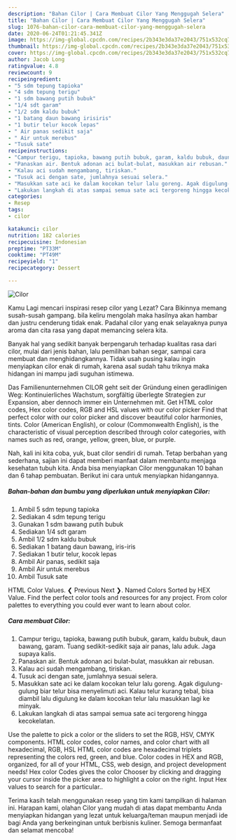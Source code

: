 ```yaml
---
description: "Bahan Cilor | Cara Membuat Cilor Yang Menggugah Selera"
title: "Bahan Cilor | Cara Membuat Cilor Yang Menggugah Selera"
slug: 1076-bahan-cilor-cara-membuat-cilor-yang-menggugah-selera
date: 2020-06-24T01:21:45.341Z
image: https://img-global.cpcdn.com/recipes/2b343e3da37e2043/751x532cq70/cilor-foto-resep-utama.jpg
thumbnail: https://img-global.cpcdn.com/recipes/2b343e3da37e2043/751x532cq70/cilor-foto-resep-utama.jpg
cover: https://img-global.cpcdn.com/recipes/2b343e3da37e2043/751x532cq70/cilor-foto-resep-utama.jpg
author: Jacob Long
ratingvalue: 4.8
reviewcount: 9
recipeingredient:
- "5 sdm tepung tapioka"
- "4 sdm tepung terigu"
- "1 sdm bawang putih bubuk"
- "1/4 sdt garam"
- "1/2 sdm kaldu bubuk"
- "1 batang daun bawang irisiris"
- "1 butir telur kocok lepas"
- " Air panas sedikit saja"
- " Air untuk merebus"
- "Tusuk sate"
recipeinstructions:
- "Campur terigu, tapioka, bawang putih bubuk, garam, kaldu bubuk, daun bawang, garam. Tuang sedikit-sedikit saja air panas, lalu aduk. Jaga supaya kalis."
- "Panaskan air. Bentuk adonan aci bulat-bulat, masukkan air rebusan."
- "Kalau aci sudah mengambang, tiriskan."
- "Tusuk aci dengan sate, jumlahnya sesuai selera."
- "Masukkan sate aci ke dalam kocokan telur lalu goreng. Agak digulung-gulung biar telur bisa menyelimuti aci. Kalau telur kurang tebal, bisa diambil lalu digulung ke dalam kocokan telur lalu masukkan lagi ke minyak."
- "Lakukan langkah di atas sampai semua sate aci tergoreng hingga kecokelatan."
categories:
- Resep
tags:
- cilor

katakunci: cilor 
nutrition: 182 calories
recipecuisine: Indonesian
preptime: "PT33M"
cooktime: "PT49M"
recipeyield: "1"
recipecategory: Dessert

---
```



![Cilor](https://img-global.cpcdn.com/recipes/2b343e3da37e2043/751x532cq70/cilor-foto-resep-utama.jpg)

Kamu Lagi mencari inspirasi resep cilor yang Lezat? Cara Bikinnya memang susah-susah gampang. bila keliru mengolah maka hasilnya akan hambar dan justru cenderung tidak enak. Padahal cilor yang enak selayaknya punya aroma dan cita rasa yang dapat memancing selera kita.

Banyak hal yang sedikit banyak berpengaruh terhadap kualitas rasa dari cilor, mulai dari jenis bahan, lalu pemilihan bahan segar, sampai cara membuat dan menghidangkannya. Tidak usah pusing kalau ingin menyiapkan cilor enak di rumah, karena asal sudah tahu triknya maka hidangan ini mampu jadi suguhan istimewa.

Das Familienunternehmen CILOR geht seit der Gründung einen geradlinigen Weg: Kontinuierliches Wachstum, sorgfältig überlegte Strategien zur Expansion, aber dennoch immer ein Unternehmen mit. Get HTML color codes, Hex color codes, RGB and HSL values with our color picker Find that perfect color with our color picker and discover beautiful color harmonies, tints. Color (American English), or colour (Commonwealth English), is the characteristic of visual perception described through color categories, with names such as red, orange, yellow, green, blue, or purple.


Nah, kali ini kita coba, yuk, buat cilor sendiri di rumah. Tetap berbahan yang sederhana, sajian ini dapat memberi manfaat dalam membantu menjaga kesehatan tubuh kita. Anda bisa menyiapkan Cilor menggunakan 10 bahan dan 6 tahap pembuatan. Berikut ini cara untuk menyiapkan hidangannya.

<!--inarticleads1-->

##### Bahan-bahan dan bumbu yang diperlukan untuk menyiapkan Cilor:

1. Ambil 5 sdm tepung tapioka
1. Sediakan 4 sdm tepung terigu
1. Gunakan 1 sdm bawang putih bubuk
1. Sediakan 1/4 sdt garam
1. Ambil 1/2 sdm kaldu bubuk
1. Sediakan 1 batang daun bawang, iris-iris
1. Sediakan 1 butir telur, kocok lepas
1. Ambil  Air panas, sedikit saja
1. Ambil  Air untuk merebus
1. Ambil Tusuk sate


HTML Color Values. ❮ Previous Next ❯. Named Colors Sorted by HEX Value. Find the perfect color tools and resources for any project. From color palettes to everything you could ever want to learn about color. 

<!--inarticleads2-->

##### Cara membuat Cilor:

1. Campur terigu, tapioka, bawang putih bubuk, garam, kaldu bubuk, daun bawang, garam. Tuang sedikit-sedikit saja air panas, lalu aduk. Jaga supaya kalis.
1. Panaskan air. Bentuk adonan aci bulat-bulat, masukkan air rebusan.
1. Kalau aci sudah mengambang, tiriskan.
1. Tusuk aci dengan sate, jumlahnya sesuai selera.
1. Masukkan sate aci ke dalam kocokan telur lalu goreng. Agak digulung-gulung biar telur bisa menyelimuti aci. Kalau telur kurang tebal, bisa diambil lalu digulung ke dalam kocokan telur lalu masukkan lagi ke minyak.
1. Lakukan langkah di atas sampai semua sate aci tergoreng hingga kecokelatan.


Use the palette to pick a color or the sliders to set the RGB, HSV, CMYK components. HTML color codes, color names, and color chart with all hexadecimal, RGB, HSL HTML color codes are hexadecimal triplets representing the colors red, green, and blue. Color codes in HEX and RGB, organized, for all of your HTML, CSS, web design, and project development needs! Hex color Codes gives the color Chooser by clicking and dragging your cursor inside the picker area to highlight a color on the right. Input Hex values to search for a particular.. 

Terima kasih telah menggunakan resep yang tim kami tampilkan di halaman ini. Harapan kami, olahan Cilor yang mudah di atas dapat membantu Anda menyiapkan hidangan yang lezat untuk keluarga/teman maupun menjadi ide bagi Anda yang berkeinginan untuk berbisnis kuliner. Semoga bermanfaat dan selamat mencoba!
